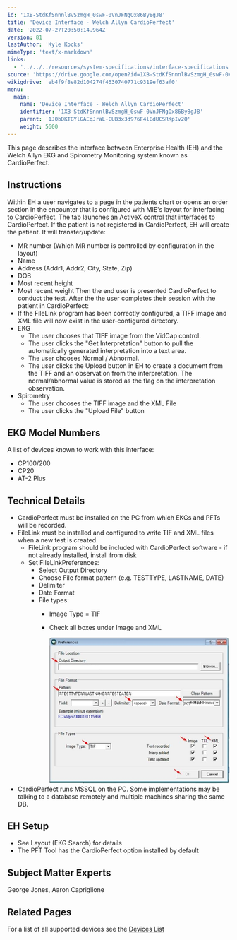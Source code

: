 ```yaml
---
id: '1XB-StdKfSnnnlBvSzmgH_0swF-0VnJFNgOx86By8gJ8'
title: 'Device Interface - Welch Allyn CardioPerfect'
date: '2022-07-27T20:50:14.964Z'
version: 81
lastAuthor: 'Kyle Kocks'
mimeType: 'text/x-markdown'
links:
  - '../../../resources/system-specifications/interface-specifications.md'
source: 'https://drive.google.com/open?id=1XB-StdKfSnnnlBvSzmgH_0swF-0VnJFNgOx86By8gJ8'
wikigdrive: 'eb4f9f8e82d104274f4630740771c9319ef63af0'
menu:
  main:
    name: 'Device Interface - Welch Allyn CardioPerfect'
    identifier: '1XB-StdKfSnnnlBvSzmgH_0swF-0VnJFNgOx86By8gJ8'
    parent: '1J0bDKTGYlGAEqJraL-CUB3x3d976F4lBdUCSRKpIv2Q'
    weight: 5600
---
```

This page describes the interface between Enterprise Health (EH) and the Welch Allyn EKG and Spirometry Monitoring system known as CardioPerfect.

## **Instructions**

Within EH a user navigates to a page in the patients chart or opens an order section in the encounter that is configured with MIE's layout for interfacing to CardioPerfect. The tab launches an ActiveX control that interfaces to CardioPerfect. If the patient is not registered in CardioPerfect, EH will create the patient. It will transfer/update:
* MR number (Which MR number is controlled by configuration in the layout)
* Name
* Address (Addr1, Addr2, City, State, Zip)
* DOB
* Most recent height
* Most recent weight
Then the end user is presented CardioPerfect to conduct the test. After the the user completes their session with the patient in CardioPerfect:
* If the FileLink program has been correctly configured, a TIFF image and XML file will now exist in the user-configured directory.
* EKG
    * The user chooses that TIFF image from the VidCap control.
    * The user clicks the "Get Interpretation" button to pull the automatically generated interpretation into a text area.
    * The user chooses Normal / Abnormal.
    * The user clicks the Upload button in EH to create a document from the TIFF and an observation from the interpretation. The normal/abnormal value is stored as the flag on the interpretation observation.
* Spirometry
    * The user chooses the TIFF image and the XML File
    * The user clicks the "Upload File" button

## **EKG Model Numbers**

A list of devices known to work with this interface:
* CP100/200
* CP20
* AT-2 Plus

## **Technical Details**

* CardioPerfect must be installed on the PC from which EKGs and PFTs will be recorded.
* FileLink must be installed and configured to write TIF and XML files when a new test is created.
    * FileLink program should be included with CardioPerfect software - if not already installed, install from disk
    * Set FileLinkPreferences:
        * Select Output Directory
        * Choose File format pattern (e.g. TESTTYPE, LASTNAME, DATE)
        * Delimiter
        * Date Format
        * File types:
            * Image Type = TIF
            * Check all boxes under Image and XML

              <img src="device-interface-welch-allyn-cardioperfect.assets/1000020100000255000001E4B0ED6B7B58F68191.png" />
* CardioPerfect runs MSSQL on the PC. Some implementations may be talking to a database remotely and multiple machines sharing the same DB.

## **EH Setup**

* See Layout (EKG Search) for details
* The PFT Tool has the CardioPerfect option installed by default

## **Subject Matter Experts**

George Jones, Aaron Capriglione

## **Related Pages**

For a list of all supported devices see the [Devices List](../../../resources/system-specifications/interface-specifications.md)

